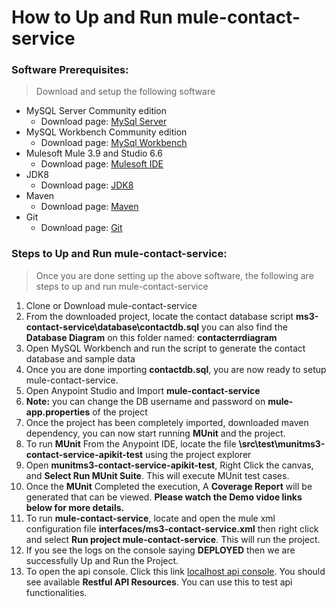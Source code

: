 # How to Up and Run mule-contact-service


### Software Prerequisites:

> Download and setup the following software 
* MySQL Server Community edition
  * Download page:
	[MySql Server](https://dev.mysql.com/downloads/mysql/) 	
* MySQL Workbench Community edition
  * Download page:
	[MySql Workbench](https://dev.mysql.com/downloads/workbench/) 	
* Mulesoft Mule 3.9 and Studio 6.6
  * Download page:
	[Mulesoft IDE](https://www.mulesoft.com/lp/dl/studio/previous) 	
* JDK8
  * Download page:
	[JDK8](https://www.oracle.com/technetwork/java/javase/downloads/jdk8-downloads-2133151.html) 	
* Maven
  * Download page:
	[Maven](https://maven.apache.org/download.cgi) 	
* Git
  * Download page:
	[Git](https://git-scm.com/downloads) 	
    
### Steps to Up and Run mule-contact-service:

  > Once you are done setting up the above software, the following are steps to up and run mule-contact-service
1. Clone or Download mule-contact-service
2. From the downloaded project, locate the contact database script **ms3-contact-service\database\contactdb.sql** you can also find the **Database Diagram** on this folder named: **contacterrdiagram**
3. Open MySQL Workbench and run the script to generate the contact database and sample data
4. Once you are done importing **contactdb.sql**, you are now ready to setup mule-contact-service. 
5. Open Anypoint Studio and Import **mule-contact-service**
6. **Note:** you can change the DB username and password on **mule-app.properties** of the project
7. Once the project has been completely imported, downloaded maven dependency, you can now start running **MUnit** and the project.
8. To run **MUnit** From the Anypoint IDE, locate the file **\src\test\munitms3-contact-service-apikit-test** using the project explorer
9. Open **munitms3-contact-service-apikit-test**, Right Click the canvas, and **Select Run MUnit Suite**. This will execute MUnit test cases.
10. Once the **MUnit** Completed the execution, A **Coverage Report** will be generated that can be viewed. **Please watch the Demo vidoe links below for more details.**  
11. To run **mule-contact-service**, locate and open the mule xml configuration file **interfaces/ms3-contact-service.xml** then right click and select **Run project mule-contact-service**. This will run the project.
12. If you see the logs on the console saying **DEPLOYED** then we are successfully Up and Run the Project.
13. To open the api console. Click this link [localhost api console](http://localhost:8081/console/). You should see available **Restful API Resources**. You can use this to test api functionalities. 	
